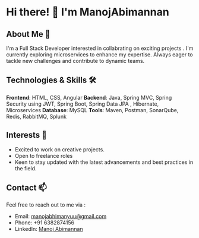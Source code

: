 # Hi there! 👋 I'm ManojAbimannan

## About Me 🌟

I'm a Full Stack Developer interested in collabrating on exciting projects . I'm currently exploring microservices to enhance my expertise. Always eager to tackle new challenges and contribute to dynamic teams.

## Technologies & Skills 🛠️

**Frontend**: HTML, CSS, Angular
**Backend**: Java, Spring MVC, Spring Security using JWT, Spring Boot, Spring Data JPA , Hibernate, Microservices
**Database**: MySQL
**Tools**: Maven, Postman, SonarQube, Redis, RabbitMQ, Splunk

## Interests 🤝

- Excited to work on creative projects.
- Open to freelance roles
- Keen to stay updated with the latest advancements and best practices in the field.

## Contact 📫

Feel free to reach out to me via :
- Email: manojabhimanyuu@gmail.com
- Phone: +91 6382874156
- LinkedIn: [Manoj Abimannan](https://www.linkedin.com/in/manoj-abimannan/)
